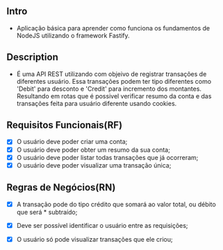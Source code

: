 ## Intro
* Aplicação básica para aprender como funciona os fundamentos de NodeJS utilizando o framework Fastify.

## Description
* É uma API REST utilizando com objeivo de registrar transações de diferentes usuário. Essa transações podem ter tipo diferentes como 'Debit' para desconto e 'Credit' para incremento dos montantes. Resultando em rotas que é possivel verificar resumo da conta e das transações feita para usuário diferente usando cookies.

## Requisitos Funcionais(RF)
* [x] O usuário deve poder criar uma conta;
* [x] O usuário deve poder obter um resumo da sua conta;
* [x] O usuário deve poder listar todas transações que já ocorreram;
* [x] O usuário deve poder visualizar uma transação única;

## Regras de Negócios(RN)
* [x] A transação pode do tipo crédito que somará ao valor total, ou débito que será * subtraído;
* [x] Deve ser possível identificar o usuário entre as requisições;
* [x] O usuário só pode visualizar transações que ele criou;

